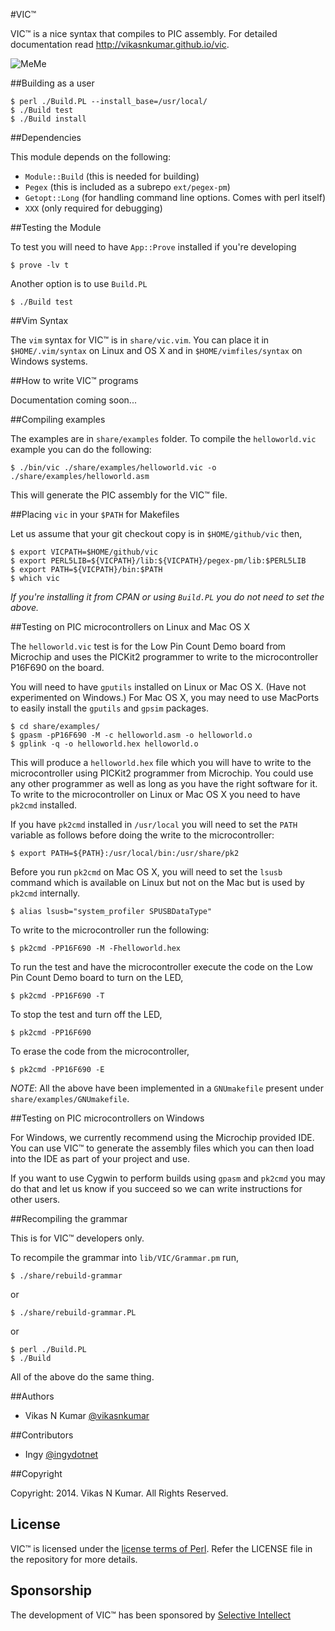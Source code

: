#VIC&trade;

VIC&trade; is a nice syntax that compiles to PIC assembly. For detailed documentation
read <http://vikasnkumar.github.io/vic>.

![MeMe](https://raw.githubusercontent.com/vikasnkumar/vic/master/doc/images/vicmeme.jpg)

##Building as a user

    $ perl ./Build.PL --install_base=/usr/local/
    $ ./Build test
    $ ./Build install

##Dependencies

This module depends on the following:

- `Module::Build` (this is needed for building)
- `Pegex` (this is included as a subrepo `ext/pegex-pm`)
- `Getopt::Long` (for handling command line options. Comes with perl itself)
- `XXX` (only required for debugging)

##Testing the Module

To test you will need to have `App::Prove` installed if you're developing

    $ prove -lv t

Another option is to use `Build.PL`

    $ ./Build test

##Vim Syntax

The `vim` syntax for VIC&trade; is in `share/vic.vim`. You can place it in
`$HOME/.vim/syntax` on Linux and OS X and in `$HOME/vimfiles/syntax` on Windows
systems.

##How to write VIC&trade; programs

Documentation coming soon...


##Compiling examples

The examples are in `share/examples` folder. To compile the `helloworld.vic`
example you can do the following:

    $ ./bin/vic ./share/examples/helloworld.vic -o ./share/examples/helloworld.asm

This will generate the PIC assembly for the VIC&trade; file.

##Placing `vic` in your `$PATH` for Makefiles

Let us assume that your git checkout copy is in `$HOME/github/vic` then,

    $ export VICPATH=$HOME/github/vic
    $ export PERL5LIB=${VICPATH}/lib:${VICPATH}/pegex-pm/lib:$PERL5LIB
    $ export PATH=${VICPATH}/bin:$PATH
    $ which vic

_If you're installing it from CPAN or using `Build.PL` you do not need to set the
above._

##Testing on PIC microcontrollers on Linux and Mac OS X

The `helloworld.vic` test is for the Low Pin Count Demo board from Microchip and
uses the PICKit2 programmer to write to the microcontroller P16F690 on the
board.

You will need to have `gputils` installed on Linux or Mac OS X. (Have not
experimented on Windows.) For Mac OS X, you may need to use MacPorts to easily
install the `gputils` and `gpsim` packages.

    $ cd share/examples/
    $ gpasm -pP16F690 -M -c helloworld.asm -o helloworld.o
    $ gplink -q -o helloworld.hex helloworld.o

This will produce a `helloworld.hex` file which you will have to write to the
microcontroller using PICKit2 programmer from Microchip. You could use any other
programmer as well as long as you have the right software for it. To write to
the microcontroller on Linux or Mac OS X you need to have `pk2cmd` installed.

If you have `pk2cmd` installed in `/usr/local` you will need to set the `PATH`
variable as follows before doing the write to the microcontroller:

    $ export PATH=${PATH}:/usr/local/bin:/usr/share/pk2

Before you run `pk2cmd` on Mac OS X, you will need to set the `lsusb` command
which is available on Linux but not on the Mac but is used by `pk2cmd`
internally.

    $ alias lsusb="system_profiler SPUSBDataType"

To write to the microcontroller run the following:

    $ pk2cmd -PP16F690 -M -Fhelloworld.hex

To run the test and have the microcontroller execute the code on the Low Pin
Count Demo board to turn on the LED,

    $ pk2cmd -PP16F690 -T

To stop the test and turn off the LED,

    $ pk2cmd -PP16F690

To erase the code from the microcontroller,

    $ pk2cmd -PP16F690 -E

*NOTE*: All the above have been implemented in a `GNUmakefile` present under
`share/examples/GNUmakefile`.

##Testing on PIC microcontrollers on Windows

For Windows, we currently recommend using the Microchip provided IDE. You can
use VIC&trade; to generate the assembly files which you can then load into the IDE as
part of your project and use.

If you want to use Cygwin to perform builds using `gpasm` and `pk2cmd` you may
do that and let us know if you succeed so we can write instructions for other
users.


##Recompiling the grammar

This is for VIC&trade; developers only.

To recompile the grammar into `lib/VIC/Grammar.pm` run,

    $ ./share/rebuild-grammar

or

    $ ./share/rebuild-grammar.PL

or

    $ perl ./Build.PL
    $ ./Build

All of the above do the same thing.

##Authors

- Vikas N Kumar [@vikasnkumar](https://github.com/vikasnkumar/)

##Contributors

- Ingy [@ingydotnet](https://github.com/ingydotnet/)

##Copyright

Copyright: 2014. Vikas N Kumar. All Rights Reserved.

## License

VIC&trade; is licensed under the [license terms of
Perl](http://dev.perl.org/licenses/). Refer the LICENSE file in the repository
for more details.

## Sponsorship

The development of VIC&trade; has been sponsored by [Selective
Intellect](http://selectiveintellect.com)
